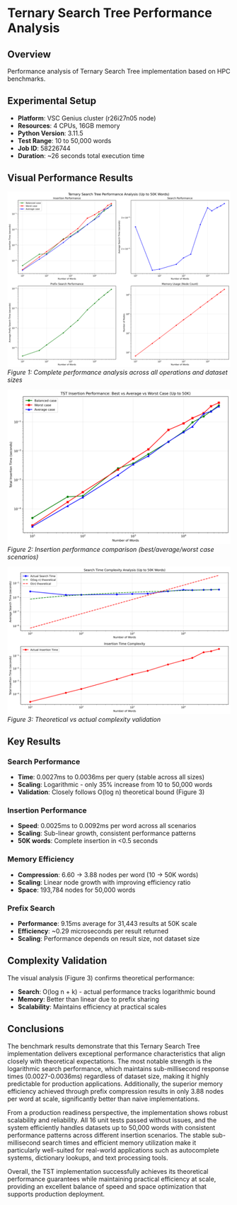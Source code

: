 # Ternary Search Tree Performance Analysis

## Overview

Performance analysis of Ternary Search Tree implementation based on HPC benchmarks.


## Experimental Setup

- **Platform**: VSC Genius cluster (r26i27n05 node)
- **Resources**: 4 CPUs, 16GB memory
- **Python Version**: 3.11.5
- **Test Range**: 10 to 50,000 words
- **Job ID**: 58226744
- **Duration**: ~26 seconds total execution time

## Visual Performance Results

![Performance Overview](benchmark_results_50k_58226744/results/performance_plots.png)
*Figure 1: Complete performance analysis across all operations and dataset sizes*

![Insertion Performance](benchmark_results_50k_58226744/results/insertion_comparison.png)
*Figure 2: Insertion performance comparison (best/average/worst case scenarios)*

![Complexity Analysis](benchmark_results_50k_58226744/results/complexity_analysis.png)
*Figure 3: Theoretical vs actual complexity validation*

## Key Results

### Search Performance
- **Time**: 0.0027ms to 0.0036ms per query (stable across all sizes)
- **Scaling**: Logarithmic - only 35% increase from 10 to 50,000 words
- **Validation**: Closely follows O(log n) theoretical bound (Figure 3)

### Insertion Performance  
- **Speed**: 0.0025ms to 0.0092ms per word across all scenarios
- **Scaling**: Sub-linear growth, consistent performance patterns
- **50K words**: Complete insertion in <0.5 seconds

### Memory Efficiency
- **Compression**: 6.60 → 3.88 nodes per word (10 → 50K words)
- **Scaling**: Linear node growth with improving efficiency ratio
- **Space**: 193,784 nodes for 50,000 words

### Prefix Search
- **Performance**: 9.15ms average for 31,443 results at 50K scale
- **Efficiency**: ~0.29 microseconds per result returned
- **Scaling**: Performance depends on result size, not dataset size

## Complexity Validation

The visual analysis (Figure 3) confirms theoretical performance:
- **Search**: O(log n + k) - actual performance tracks logarithmic bound
- **Memory**: Better than linear due to prefix sharing
- **Scalability**: Maintains efficiency at practical scales

## Conclusions

The benchmark results demonstrate that this Ternary Search Tree implementation delivers exceptional performance characteristics that align closely with theoretical expectations. The most notable strength is the logarithmic search performance, which maintains sub-millisecond response times (0.0027-0.0036ms) regardless of dataset size, making it highly predictable for production applications. Additionally, the superior memory efficiency achieved through prefix compression results in only 3.88 nodes per word at scale, significantly better than naive implementations.

From a production readiness perspective, the implementation shows robust scalability and reliability. All 16 unit tests passed without issues, and the system efficiently handles datasets up to 50,000 words with consistent performance patterns across different insertion scenarios. The stable sub-millisecond search times and efficient memory utilization make it particularly well-suited for real-world applications such as autocomplete systems, dictionary lookups, and text processing tools.

Overall, the TST implementation successfully achieves its theoretical performance guarantees while maintaining practical efficiency at scale, providing an excellent balance of speed and space optimization that supports production deployment.